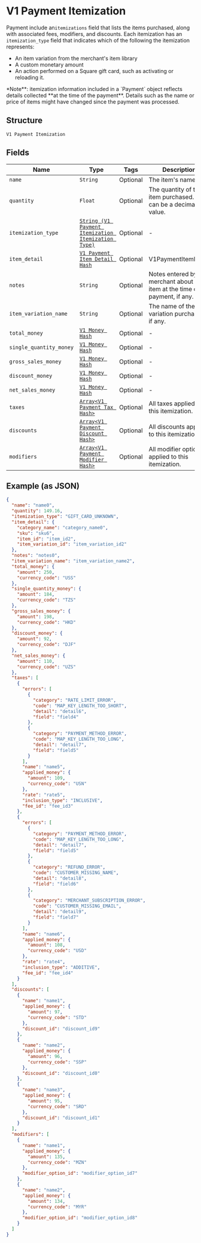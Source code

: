 
# V1 Payment Itemization

Payment include an`itemizations` field that lists the items purchased,
along with associated fees, modifiers, and discounts. Each itemization has an
`itemization_type` field that indicates which of the following the itemization
represents:

<ul>
<li>An item variation from the merchant's item library</li>
<li>A custom monetary amount</li>
<li>
An action performed on a Square gift card, such as activating or
reloading it.
</li>
</ul>
*Note**: itemization information included in a `Payment` object reflects
details collected **at the time of the payment**. Details such as the name or
price of items might have changed since the payment was processed.

## Structure

`V1 Payment Itemization`

## Fields

| Name | Type | Tags | Description |
|  --- | --- | --- | --- |
| `name` | `String` | Optional | The item's name. |
| `quantity` | `Float` | Optional | The quantity of the item purchased. This can be a decimal value. |
| `itemization_type` | [`String (V1 Payment Itemization Itemization Type)`](../../doc/models/v1-payment-itemization-itemization-type.md) | Optional | - |
| `item_detail` | [`V1 Payment Item Detail Hash`](../../doc/models/v1-payment-item-detail.md) | Optional | V1PaymentItemDetail |
| `notes` | `String` | Optional | Notes entered by the merchant about the item at the time of payment, if any. |
| `item_variation_name` | `String` | Optional | The name of the item variation purchased, if any. |
| `total_money` | [`V1 Money Hash`](../../doc/models/v1-money.md) | Optional | - |
| `single_quantity_money` | [`V1 Money Hash`](../../doc/models/v1-money.md) | Optional | - |
| `gross_sales_money` | [`V1 Money Hash`](../../doc/models/v1-money.md) | Optional | - |
| `discount_money` | [`V1 Money Hash`](../../doc/models/v1-money.md) | Optional | - |
| `net_sales_money` | [`V1 Money Hash`](../../doc/models/v1-money.md) | Optional | - |
| `taxes` | [`Array<V1 Payment Tax Hash>`](../../doc/models/v1-payment-tax.md) | Optional | All taxes applied to this itemization. |
| `discounts` | [`Array<V1 Payment Discount Hash>`](../../doc/models/v1-payment-discount.md) | Optional | All discounts applied to this itemization. |
| `modifiers` | [`Array<V1 Payment Modifier Hash>`](../../doc/models/v1-payment-modifier.md) | Optional | All modifier options applied to this itemization. |

## Example (as JSON)

```json
{
  "name": "name0",
  "quantity": 149.16,
  "itemization_type": "GIFT_CARD_UNKNOWN",
  "item_detail": {
    "category_name": "category_name0",
    "sku": "sku6",
    "item_id": "item_id2",
    "item_variation_id": "item_variation_id2"
  },
  "notes": "notes0",
  "item_variation_name": "item_variation_name2",
  "total_money": {
    "amount": 250,
    "currency_code": "USS"
  },
  "single_quantity_money": {
    "amount": 184,
    "currency_code": "TZS"
  },
  "gross_sales_money": {
    "amount": 198,
    "currency_code": "HKD"
  },
  "discount_money": {
    "amount": 92,
    "currency_code": "DJF"
  },
  "net_sales_money": {
    "amount": 110,
    "currency_code": "UZS"
  },
  "taxes": [
    {
      "errors": [
        {
          "category": "RATE_LIMIT_ERROR",
          "code": "MAP_KEY_LENGTH_TOO_SHORT",
          "detail": "detail6",
          "field": "field4"
        },
        {
          "category": "PAYMENT_METHOD_ERROR",
          "code": "MAP_KEY_LENGTH_TOO_LONG",
          "detail": "detail7",
          "field": "field5"
        }
      ],
      "name": "name5",
      "applied_money": {
        "amount": 109,
        "currency_code": "USN"
      },
      "rate": "rate5",
      "inclusion_type": "INCLUSIVE",
      "fee_id": "fee_id3"
    },
    {
      "errors": [
        {
          "category": "PAYMENT_METHOD_ERROR",
          "code": "MAP_KEY_LENGTH_TOO_LONG",
          "detail": "detail7",
          "field": "field5"
        },
        {
          "category": "REFUND_ERROR",
          "code": "CUSTOMER_MISSING_NAME",
          "detail": "detail8",
          "field": "field6"
        },
        {
          "category": "MERCHANT_SUBSCRIPTION_ERROR",
          "code": "CUSTOMER_MISSING_EMAIL",
          "detail": "detail9",
          "field": "field7"
        }
      ],
      "name": "name6",
      "applied_money": {
        "amount": 108,
        "currency_code": "USD"
      },
      "rate": "rate4",
      "inclusion_type": "ADDITIVE",
      "fee_id": "fee_id4"
    }
  ],
  "discounts": [
    {
      "name": "name1",
      "applied_money": {
        "amount": 97,
        "currency_code": "STD"
      },
      "discount_id": "discount_id9"
    },
    {
      "name": "name2",
      "applied_money": {
        "amount": 96,
        "currency_code": "SSP"
      },
      "discount_id": "discount_id0"
    },
    {
      "name": "name3",
      "applied_money": {
        "amount": 95,
        "currency_code": "SRD"
      },
      "discount_id": "discount_id1"
    }
  ],
  "modifiers": [
    {
      "name": "name1",
      "applied_money": {
        "amount": 135,
        "currency_code": "MZN"
      },
      "modifier_option_id": "modifier_option_id7"
    },
    {
      "name": "name2",
      "applied_money": {
        "amount": 134,
        "currency_code": "MYR"
      },
      "modifier_option_id": "modifier_option_id8"
    }
  ]
}
```


